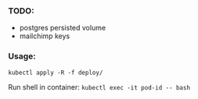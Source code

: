 ### TODO:
* postgres persisted volume
* mailchimp keys

### Usage:

`kubectl apply -R -f deploy/`

Run shell in container: `kubectl exec -it pod-id -- bash`
